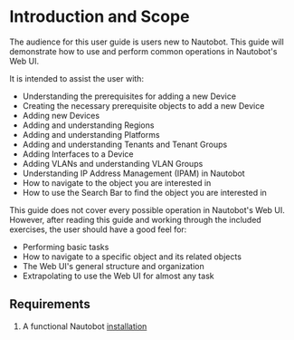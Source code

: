 # Introduction and Scope

The audience for this user guide is users new to Nautobot. 
This guide will demonstrate how to use and perform common operations in Nautobot's Web UI.

It is intended to assist the user with:

* Understanding the prerequisites for adding a new Device
* Creating the necessary prerequisite objects to add a new Device
* Adding new Devices
* Adding and understanding Regions
* Adding and understanding Platforms
* Adding and understanding Tenants and Tenant Groups
* Adding Interfaces to a Device
* Adding VLANs and understanding VLAN Groups
* Understanding IP Address Management (IPAM) in Nautobot
* How to navigate to the object you are interested in
* How to use the Search Bar to find the object you are interested in

This guide does not cover every possible operation in Nautobot's Web UI. However, after reading this guide and working through 
the included exercises, the user should have a good feel for:

* Performing basic tasks
* How to navigate to a specific object and its related objects
* The Web UI's general structure and organization 
* Extrapolating to use the Web UI for almost any task

## Requirements

1. A functional Nautobot [installation](../installation/index.md)

